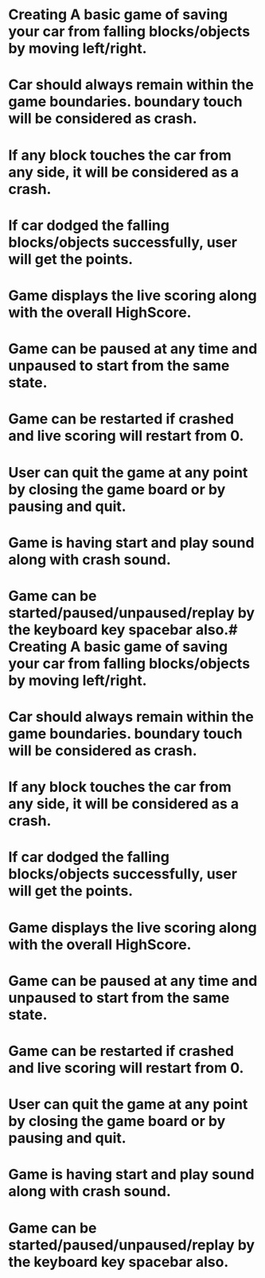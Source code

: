 # Creating A basic game of saving your car from falling blocks/objects by moving left/right.
# Car should always remain within the game boundaries. boundary touch will be considered as crash.
# If any block touches the car from any side, it will be considered as a crash.
# If car dodged the falling blocks/objects successfully, user will get the points.
# Game displays the live scoring along with the overall HighScore.
# Game can be paused at any time and unpaused to start from the same state.
# Game can be restarted if crashed and live scoring will restart from 0.
# User can quit the game at any point by closing the game board or by pausing and quit.
# Game is having start and play sound along with crash sound.
# Game can be started/paused/unpaused/replay by the keyboard key spacebar also.# Creating A basic game of saving your car from falling blocks/objects by moving left/right.
# Car should always remain within the game boundaries. boundary touch will be considered as crash.
# If any block touches the car from any side, it will be considered as a crash.
# If car dodged the falling blocks/objects successfully, user will get the points.
# Game displays the live scoring along with the overall HighScore.
# Game can be paused at any time and unpaused to start from the same state.
# Game can be restarted if crashed and live scoring will restart from 0.
# User can quit the game at any point by closing the game board or by pausing and quit.
# Game is having start and play sound along with crash sound.
# Game can be started/paused/unpaused/replay by the keyboard key spacebar also.
